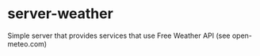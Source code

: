 # server-weather
Simple server that provides services that use Free Weather API (see open-meteo.com)

